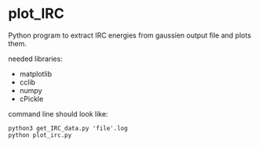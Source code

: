 # plot_IRC
Python program to extract IRC energies from gaussien output file and plots them. <br />

needed libraries:
- matplotlib
- cclib
- numpy
- cPickle

command line should look like:
```
python3 get_IRC_data.py 'file'.log
python plot_irc.py
```
